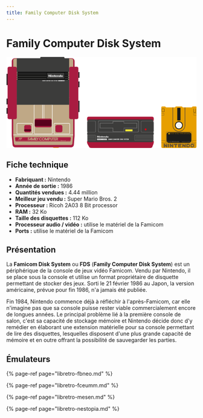 ```yaml
---
title: Family Computer Disk System
---
```


# Family Computer Disk System

![](/migration-images/emulateurs/consoles-de-salon/family-computer-disk-system/image%20%2841%29.png)

## Fiche technique

* **Fabriquant :** Nintendo
* **Année de sortie :** 1986
* **Quantités vendues :** 4.44 million
* **Meilleur jeu vendu :** Super Mario Bros. 2
* **Processeur :** Ricoh 2A03 8 Bit processor
* **RAM :** 32 Ko
* **Taille des disquettes :** 112 Ko
* **Processeur audio / vidéo :** utilise le matériel de la Famicom
* **Ports :** utilise le matériel de la Famicom

## Présentation

La **Famicom Disk System** ou **FDS** \(**Family Computer Disk System**\) est un périphérique de la console de jeux vidéo Famicom. Vendu par Nintendo, il se place sous la console et utilise un format propriétaire de disquette permettant de stocker des jeux. Sorti le 21 février 1986 au Japon, la version américaine, prévue pour fin 1986, n'a jamais été publiée.

Fin 1984, Nintendo commence déjà à réfléchir à l'après-Famicom, car elle n'imagine pas que sa console puisse rester viable commercialement encore de longues années. Le principal problème lié à la première console de salon, c'est sa capacité de stockage mémoire et Nintendo décide donc d'y remédier en élaborant une extension matérielle pour sa console permettant de lire des disquettes, lesquelles disposent d'une plus grande capacité de mémoire et en outre offrant la possibilité de sauvegarder les parties.

## Émulateurs

{% page-ref page="libretro-fbneo.md" %}

{% page-ref page="libretro-fceumm.md" %}

{% page-ref page="libretro-mesen.md" %}

{% page-ref page="libretro-nestopia.md" %}

